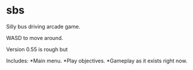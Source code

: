 # sbs
Silly bus driving arcade game.

WASD to move around.

Version 0.55 is rough but 

Includes:
*Main menu.
*Play objectives.
*Gameplay as it exists right now.

